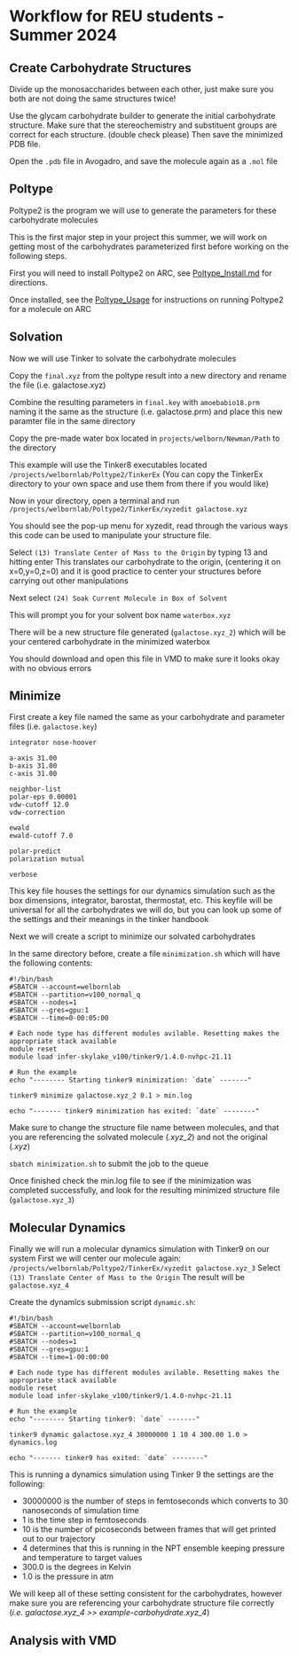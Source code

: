 # Workflow for REU students - Summer 2024

## Create Carbohydrate Structures

Divide up the monosaccharides between each other, just make sure you both are not doing the same structures twice!

Use the glycam carbohydrate builder to generate the initial carbohydrate structure. Make sure that the stereochemistry and substituent groups are correct for each structure. (double check please) Then save the minimized PDB file. 

Open the `.pdb` file in Avogadro, and save the molecule again as a `.mol` file

## Poltype

Poltype2 is the program we will use to generate the parameters for these carbohydrate molecules

This is the first major step in your project this summer, we will work on getting most of the carbohydrates parameterized first before working on the following steps.

First you will need to install Poltype2 on ARC, see [Poltype_Install.md](https://github.com/WelbornGroup/Documentation/blob/REU_update/Poltype_Install.md) for directions.

Once installed, see the [Poltype_Usage](https://github.com/WelbornGroup/Documentation/blob/REU_update/Poltype_Usage.md) for instructions on running Poltype2 for a molecule on ARC 

## Solvation 

Now we will use Tinker to solvate the carbohydrate molecules 

Copy the `final.xyz` from the poltype result into a new directory and rename the file (i.e. galactose.xyz)

Combine the resulting parameters in `final.key` with `amoebabio18.prm` naming it the same as the structure (i.e. galactose.prm) and place this new paramter file in the same directory

Copy the pre-made water box located in `projects/welborn/Newman/Path` to the directory 

This example will use the Tinker8 executables located `/projects/welbornlab/Poltype2/TinkerEx`
(You can copy the TinkerEx directory to your own space and use them from there if you would like)

Now in your directory, open a terminal and run `/projects/welbornlab/Poltype2/TinkerEx/xyzedit galactose.xyz`

You should see the pop-up menu for xyzedit, read through the various ways this code can be used to manipulate your structure file.

Select `(13) Translate Center of Mass to the Origin` by typing 13 and hitting enter
This translates our carbohydrate to the origin, (centering it on x=0,y=0,z=0) and it is good practice to center your structures before carrying out other manipulations

Next select `(24) Soak Current Molecule in Box of Solvent`

This will prompt you for your solvent box name `waterbox.xyz`

There will be a new structure file generated (`galactose.xyz_2`) which will be your centered carbohydrate in the minimized waterbox

You should download and open this file in VMD to make sure it looks okay with no obvious errors

## Minimize
First create a key file named the same as your carbohydrate and parameter files (i.e. `galactose.key`)

```
integrator nose-hoover

a-axis 31.00 
b-axis 31.00
c-axis 31.00

neighbor-list
polar-eps 0.00001
vdw-cutoff 12.0
vdw-correction

ewald
ewald-cutoff 7.0

polar-predict
polarization mutual

verbose
```
This key file houses the settings for our dynamics simulation such as the box dimensions, integrator, barostat, thermostat, etc.
This keyfile will be universal for all the carbohydrates we will do, but you can look up some of the settings and their meanings in the tinker handbook


Next we will create a script to minimize our solvated carbohydrates

In the same directory before, create a file `minimization.sh` which will have the following contents:
```
#!/bin/bash
#SBATCH --account=welbornlab
#SBATCH --partition=v100_normal_q
#SBATCH --nodes=1
#SBATCH --gres=gpu:1
#SBATCH --time=0-00:05:00

# Each node type has different modules avilable. Resetting makes the appropriate stack available
module reset
module load infer-skylake_v100/tinker9/1.4.0-nvhpc-21.11

# Run the example
echo "-------- Starting tinker9 minimization: `date` -------"

tinker9 minimize galactose.xyz_2 0.1 > min.log

echo "------- tinker9 minimization has exited: `date` --------"
```

Make sure to change the structure file name between molecules, and that you are referencing the solvated molecule (*.xyz_2*) and not the original (*.xyz*)

`sbatch minimization.sh` to submit the job to the queue 

Once finished check the min.log file to see if the minimization was completed successfully, and look for the resulting minimized structure file (`galactose.xyz_3`) 

## Molecular Dynamics
Finally we will run a molecular dynamics simulation with Tinker9 on our system
First we will center our molecule again: `/projects/welbornlab/Poltype2/TinkerEx/xyzedit galactose.xyz_3` 
Select `(13) Translate Center of Mass to the Origin`
The result will be `galactose.xyz_4`


Create the dynamics submission script `dynamic.sh`: 
```
#!/bin/bash
#SBATCH --account=welbornlab
#SBATCH --partition=v100_normal_q
#SBATCH --nodes=1
#SBATCH --gres=gpu:1
#SBATCH --time=1-00:00:00

# Each node type has different modules avilable. Resetting makes the appropriate stack available
module reset
module load infer-skylake_v100/tinker9/1.4.0-nvhpc-21.11

# Run the example
echo "-------- Starting tinker9: `date` -------"

tinker9 dynamic galactose.xyz_4 30000000 1 10 4 300.00 1.0 > dynamics.log

echo "------- tinker9 has exited: `date` --------"

```

This is running a dynamics simulation using Tinker 9 the settings are the following: 
- 30000000 is the number of steps in femtoseconds which converts to 30 nanoseconds of simulation time
- 1 is the time step in femtoseconds
- 10 is the number of picoseconds between frames that will get printed out to our trajectory
- 4 determines that this is running in the NPT ensemble keeping pressure and temperature to target values
- 300.0 is the degrees in Kelvin
- 1.0 is the pressure in atm

We will keep all of these setting consistent for the carbohydrates, however make sure you are referencing your carbohydrate structure file correctly (*i.e. galactose.xyz_4 >> example-carbohydrate.xyz_4*)

## Analysis with VMD

